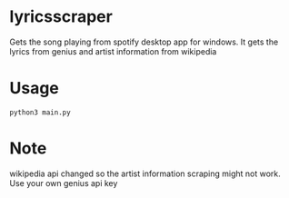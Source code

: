 # lyricsscraper
Gets the song playing from spotify desktop app for windows. It gets the lyrics from genius and artist information from wikipedia
# Usage
`python3 main.py`
# Note
wikipedia api changed so the artist information scraping might not work. 
Use your own genius api key
